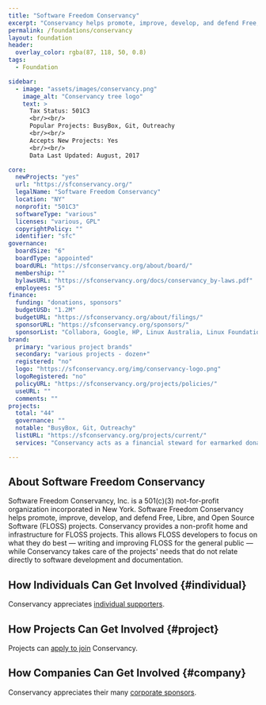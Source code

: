 ```yaml
---
title: "Software Freedom Conservancy"
excerpt: "Conservancy helps promote, improve, develop, and defend Free, Libre, and Open Source Software (FLOSS) projects."
permalink: /foundations/conservancy
layout: foundation
header:
  overlay_color: rgba(87, 118, 50, 0.8)
tags:
  - Foundation

sidebar:
  - image: "assets/images/conservancy.png"
    image_alt: "Conservancy tree logo"
    text: >
      Tax Status: 501C3  
      <br/><br/>
      Popular Projects: BusyBox, Git, Outreachy  
      <br/><br/>
      Accepts New Projects: Yes  
      <br/><br/>
      Data Last Updated: August, 2017

core:
  newProjects: "yes"
  url: "https://sfconservancy.org/"
  legalName: "Software Freedom Conservancy"
  location: "NY"
  nonprofit: "501C3"
  softwareType: "various"
  licenses: "various, GPL"
  copyrightPolicy: ""
  identifier: "sfc"
governance:
  boardSize: "6"
  boardType: "appointed"
  boardURL: "https://sfconservancy.org/about/board/"
  membership: ""
  bylawsURL: "https://sfconservancy.org/docs/conservancy_by-laws.pdf"
  employees: "5"
finance:
  funding: "donations, sponsors"
  budgetUSD: "1.2M"
  budgetURL: "https://sfconservancy.org/about/filings/"
  sponsorURL: "https://sfconservancy.org/sponsors/"
  sponsorList: "Collabora, Google, HP, Linux Australia, Linux Foundation, Mozilla, Private InternetAccess, Redhat, Savoir-Faire Linux, Target"
brand:
  primary: "various project brands"
  secondary: "various projects - dozen+"
  registered: "no"
  logo: "https://sfconservancy.org/img/conservancy-logo.png"
  logoRegistered: "no"
  policyURL: "https://sfconservancy.org/projects/policies/"
  useURL: ""
  comments: ""
projects:
  total: "44"
  governance: ""
  notable: "BusyBox, Git, Outreachy"
  listURL: "https://sfconservancy.org/projects/current/"
  services: "Conservancy acts as a financial steward for earmarked donations and intangible assets, as well as providing legal, event, and license compliance services."

---
```


## About Software Freedom Conservancy

Software Freedom Conservancy, Inc. is a 501(c)(3) not-for-profit organization incorporated in New York. Software Freedom Conservancy helps promote, improve, develop, and defend Free, Libre, and Open Source Software (FLOSS) projects. Conservancy provides a non-profit home and infrastructure for FLOSS projects. This allows FLOSS developers to focus on what they do best — writing and improving FLOSS for the general public — while Conservancy takes care of the projects' needs that do not relate directly to software development and documentation.

## How Individuals Can Get Involved {#individual}

Conservancy appreciates [individual supporters](https://sfconservancy.org/supporter/).

## How Projects Can Get Involved {#project}

Projects can [apply to join](https://sfconservancy.org/projects/apply/) Conservancy.

## How Companies Can Get Involved {#company}

Conservancy appreciates their many [corporate sponsors](https://sfconservancy.org/sponsors/).
